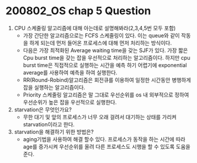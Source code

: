 # 200802_OS chap 5 Question

1. CPU 스케줄링 알고리즘에 대해 아는데로 설명해봐라(2,3,4,5번 모두 포함)
   - 가장 간단한 알고리즘으로는 FCFS 스케줄링이 있다. 이는 queue와 같이 작동을 하게 되는데 먼저 들어온 프로세스에 대해 먼저 처리하는 방식이다.
   - 다음은 가장 최적화된 Average waiting time을 갖는 SJF가 있다. 가장 짧은 Cpu burst time을 갖는 잡을 우선적으로 처리하는 알고리즘이다. 하지만 cpu burst time은 직접적으로 실행하는 시간을 예측 하기 어렵기에 exponential average를 사용하여 예측을 하여 실행한다.
   - RR(Round-Robind)알고리즘은 회전큐를 이용하여 일정한 시간동안 병행하게 잡을 실행하는 알고리즘이다.
   - Priority 스케줄링 알고리즘은 말 그대로 우선순위를 os 내 외부적으로 정하여 우선순위가 높은 잡을 우선적으로 실행한다.
2. starvation은 무엇인가요?
   - 무한 대기 및 앞의 프로세스가 너무 오래 걸려서 대기하는 상태를 가리켜 starvation이라고 한다.
3. starvation을 해결하기 위한 방법은?
   - aging기법을 사용하여 해결 할수 있다. 프로세스가 동작을 하는 시간에 따라 age를 증가시켜 우선순위를 올려 다른 프로세스도 시행을 할 수 있도록 도움을 준다.